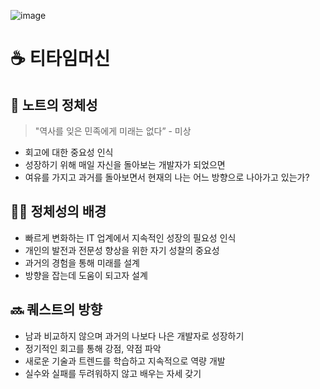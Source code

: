 ![image](https://github.com/user-attachments/assets/7b67e729-4c36-400c-bf5b-2d568234fc0a)

# ☕ 티타임머신

## 🤔 노트의 정체성

> "역사를 잊은 민족에게 미래는 없다” - 미상

- 회고에 대한 중요성 인식
- 성장하기 위해 매일 자신을 돌아보는 개발자가 되었으면
- 여유를 가지고 과거를 돌아보면서 현재의 나는 어느 방향으로 나아가고 있는가?

## 🏃🏻 정체성의 배경

- 빠르게 변화하는 IT 업계에서 지속적인 성장의 필요성 인식
- 개인의 발전과 전문성 향상을 위한 자기 성찰의 중요성
- 과거의 경험을 통해 미래를 설계
- 방향을 잡는데 도움이 되고자 설계

## 🔜 퀘스트의 방향

- 남과 비교하지 않으며 과거의 나보다 나은 개발자로 성장하기
- 정기적인 회고를 통해 강점, 약점 파악
- 새로운 기술과 트렌드를 학습하고 지속적으로 역량 개발
- 실수와 실패를 두려워하지 않고 배우는 자세 갖기
